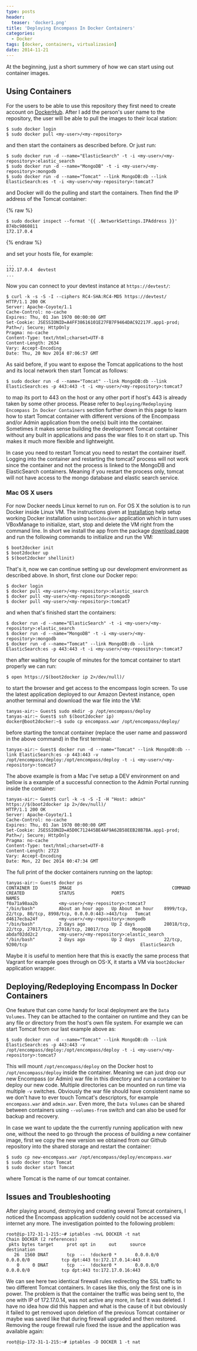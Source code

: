 ```yaml
---
type: posts
header:
  teaser: 'docker1.png'
title: 'Deploying Encompass In Docker Containers'
categories: 
  - Docker
tags: [docker, containers, virtualizasion]
date: 2014-11-21
---
```


At the beginning, just a short summery of how we can start using out container images.

## Using Containers

For the users to be able to use this repository they first need to create account on [DockerHub](https://hub.docker.com/). After I add the person's user name to the repository, the user will be able to pull the images to their local station:

```
$ sudo docker login
$ sudo docker pull <my-user>/<my-repository>
```

and then start the containers as described before. Or just run:

```
$ sudo docker run -d --name="ElasticSearch" -t -i <my-user>/<my-repository>:elastic_search
$ sudo docker run -d --name="MongoDB" -t -i <my-user>/<my-repository>:mongodb
$ sudo docker run -d --name="Tomcat" --link MongoDB:db --link ElasticSearch:es -t -i <my-user>/<my-repository>:tomcat7
```

and Docker will do the pulling and start the containers. Then find the IP address of the Tomcat container:

{% raw %}
```
$ sudo docker inspect --format '{{ .NetworkSettings.IPAddress }}' 874bc9860811
172.17.0.4
```
{% endraw %}

and set your hosts file, for example:

```
...
172.17.0.4  devtest
...
```

Now you can connect to your devtest instance at `https://devtest/`:

```
$ curl -k -s -S -I --ciphers RC4-SHA:RC4-MD5 https://devtest/
HTTP/1.1 200 OK
Server: Apache-Coyote/1.1
Cache-Control: no-cache
Expires: Thu, 01 Jan 1970 00:00:00 GMT
Set-Cookie: JSESSIONID=A4FF38616101E27FB7F9464DAC92217F.app1-prod; Path=/; Secure; HttpOnly
Pragma: no-cache
Content-Type: text/html;charset=UTF-8
Content-Length: 2634
Vary: Accept-Encoding
Date: Thu, 20 Nov 2014 07:06:57 GMT
```

As said before, if you want to expose the Tomcat applications to the host and its local network then start Tomcat as follows:

```
$ sudo docker run -d --name="Tomcat" --link MongoDB:db --link ElasticSearch:es -p 443:443 -t -i <my-user>/<my-repository>:tomcat7
```

to map its port to 443 on the host or any other port if host's 443 is already taken by some other process. Please refer to `Deploying/Redeploying Encompass In Docker Containers` section further down in this page to learn how to start Tomcat container with different versions of the Encompass and/or Admin application from the one(s) built into the container. Sometimes it makes sense building the development Tomcat container without any built in applications and pass the war files to it on start up. This makes it much more flexible and lightweight.

In case you need to restart Tomcat you need to restart the container itself. Logging into the container and restarting the tomcat7 process will not work since the container and not the process is linked to the MongoDB and ElasticSearch containers. Meaning if you restart the process only, tomcat will not have access to the mongo database and elastic search service.

### Mac OS X users

For now Docker needs Linux kernel to run on. For OS X the solution is to run Docker inside Linux VM. The instructions given at [Installation](https://docs.docker.com/installation/mac/) help setup working Docker installation using `boot2docker` application which in turn uses VBoxManage to initialize, start, stop and delete the VM right from the command line. In short we install the app from the package [download page](https://github.com/boot2docker/osx-installer/releases/download/v1.4.1/Boot2Docker-1.4.1.pkg) and run the following commands to initialize and run the VM:

```
$ boot2docker init
$ boot2docker up
$ $(boot2docker shellinit)
```

That's it, now we can continue setting up our development environment as described above. In short, first clone our Docker repo:

```
$ docker login
$ docker pull <my-user>/<my-repository>:elastic_search
$ docker pull <my-user>/<my-repository>:mongodb
$ docker pull <my-user>/<my-repository>:tomcat7
```

and when that's finished start the containers:

```
$ docker run -d --name="ElasticSearch" -t -i <my-user>/<my-repository>:elastic_search
$ docker run -d --name="MongoDB" -t -i <my-user>/<my-repository>:mongodb
$ docker run -d --name="Tomcat" --link MongoDB:db --link ElasticSearch:es -p 443:443 -t -i <my-user>/<my-repository>:tomcat7
```

then after waiting for couple of minutes for the tomcat container to start properly we can run:

```
$ open https://$(boot2docker ip 2>/dev/null)/
```

to start the browser and get access to the encompass login screen. To use the latest application deployed to our Amazon Devtest instance, open another terminal and download the war file into the VM:

```
tanyas-air:~ Guest$ sudo mkdir -p /opt/encompass/deploy
tanyas-air:~ Guest$ ssh $(boot2docker ip)
docker@boot2docker:~$ sudo cp encompass.war /opt/encompass/deploy/
```

before starting the tomcat container (replace the user name and password in the above command) in the first terminal:

```
tanyas-air:~ Guest$ docker run -d --name="Tomcat" --link MongoDB:db --link ElasticSearch:es -p 443:443 -v /opt/encompass/deploy:/opt/encompass/deploy -t -i <my-user>/<my-repository>:tomcat7
```

The above example is from a Mac I've setup a DEV environment on and bellow is a example of a successful connection to the Admin Portal running inside the container:

```
tanyas-air:~ Guest$ curl -k -s -S -I -H "Host: admin" https://$(boot2docker ip 2>/dev/null)/
HTTP/1.1 200 OK
Server: Apache-Coyote/1.1
Cache-Control: no-cache
Expires: Thu, 01 Jan 1970 00:00:00 GMT
Set-Cookie: JSESSIONID=A5D0C712445BE4AF9A62B58EEB28B7BA.app1-prod; Path=/; Secure; HttpOnly
Pragma: no-cache
Content-Type: text/html;charset=UTF-8
Content-Length: 2723
Vary: Accept-Encoding
Date: Mon, 22 Dec 2014 00:47:34 GMT
```

The full print of the docker containers running on the laptop:

```
tanyas-air:~ Guest$ docker ps
CONTAINER ID        IMAGE                                      COMMAND             CREATED             STATUS              PORTS                                                      NAMES
f0a71a98aa2b        <my-user>/<my-repository>:tomcat7          "/bin/bash"         About an hour ago   Up About an hour    8999/tcp, 22/tcp, 80/tcp, 8998/tcp, 0.0.0.0:443->443/tcp   Tomcat             
d4617ecba24f        <my-user>/<my-repository>:mongodb          "/bin/bash"         2 days ago          Up 2 days           28018/tcp, 22/tcp, 27017/tcp, 27018/tcp, 28017/tcp         MongoDB            
abdaf02dd2c2        <my-user>/<my-repository>:elastic_search   "/bin/bash"         2 days ago          Up 2 days           22/tcp, 9200/tcp                                           ElasticSearch
```

Maybe it is useful to mention here that this is exactly the same process that Vagrant for example goes through on OS-X, it starts a VM via `boot2docker` application wrapper.

## Deploying/Redeploying Encompass In Docker Containers

One feature that can come handy for local deployment are the `Data Volumes`. They can be attached to the container on runtime and they can be any file or directory from the host's own file system. For example we can start Tomcat from our last example above as:

```
$ sudo docker run -d --name="Tomcat" --link MongoDB:db --link ElasticSearch:es -p 443:443 -v /opt/encompass/deploy:/opt/encompass/deploy -t -i <my-user>/<my-repository>:tomcat7
```

This will mount `/opt/encompass/deploy` on the Docker host to `/opt/encompass/deploy` inside the container. Meaning we can just drop our new Encompass (or Admin) war file in this directory and run a container to deploy our new code.  Multiple directories can be mounted on run time via multiple `-v` switches. Obviously the war file should have consistent name so we don't have to ever touch Tomcat's descriptors, for example `encompass.war` and `admin.war`. Even more, the `Data Volumes` can be shared between containers using `--volumes-from` switch and can also be used for backup and recovery.

In case we want to update the the currently running application with new one, without the need to go through the process of building a new container image, first we copy the new version we obtained from our Github repository into the shared storage and restart the container:

```
$ sudo cp new-encompass.war /opt/encompass/deploy/encompass.war
$ sudo docker stop Tomcat
$ sudo docker start Tomcat
```

where Tomcat is the name of our tomcat container.

## Issues and Troubleshooting

After playing around, destroying and creating several Tomcat containers, I noticed the Encompass application suddenly could not be accessed via internet any more. The investigation pointed to the following problem:

```
root@ip-172-31-1-215:~# iptables -nvL DOCKER -t nat
Chain DOCKER (2 references)
 pkts bytes target     prot opt in     out     source               destination        
   26  1560 DNAT       tcp  --  !docker0 *       0.0.0.0/0            0.0.0.0/0            tcp dpt:443 to:172.17.0.14:443
    0     0 DNAT       tcp  --  !docker0 *       0.0.0.0/0            0.0.0.0/0            tcp dpt:443 to:172.17.0.16:443
```

We can see here two identical firewall rules redirecting the SSL traffic to two different Tomcat containers. In cases like this, only the first one is in power. The problem is that the container the traffic was being sent to, the one with IP of 172.17.0.14, was not active any more, in fact it was deleted. I have no idea how did this happen and what is the cause of it but obviously it failed to get removed upon deletion of the previous Tomcat container or maybe was saved like that during firewall upgraded and then restored. Removing the rouge firewall rule fixed the issue and the application was available again:

```
root@ip-172-31-1-215:~# iptables -D DOCKER 1 -t nat
```